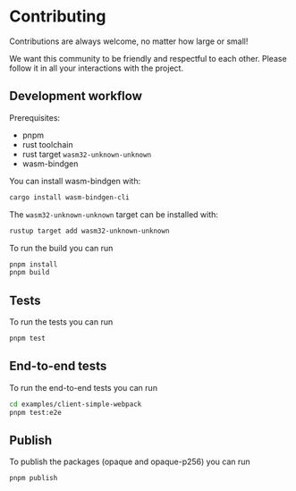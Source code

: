 # Contributing

Contributions are always welcome, no matter how large or small!

We want this community to be friendly and respectful to each other. Please follow it in all your interactions with the project.

## Development workflow

Prerequisites:

- pnpm
- rust toolchain
- rust target `wasm32-unknown-unknown`
- wasm-bindgen

You can install wasm-bindgen with:

```sh
cargo install wasm-bindgen-cli
```

The `wasm32-unknown-unknown` target can be installed with:

```sh
rustup target add wasm32-unknown-unknown
```

To run the build you can run

```sh
pnpm install
pnpm build
```

## Tests

To run the tests you can run

```sh
pnpm test
```

## End-to-end tests

To run the end-to-end tests you can run

```sh
cd examples/client-simple-webpack
pnpm test:e2e
```

## Publish

To publish the packages (opaque and opaque-p256) you can run

```sh
pnpm publish
```
